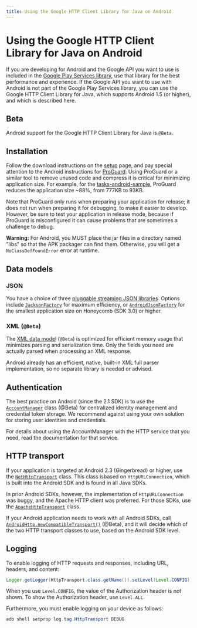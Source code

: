 ```yaml
---
title: Using the Google HTTP Client Library for Java on Android
---
```


# Using the Google HTTP Client Library for Java on Android

If you are developing for Android and the Google API you want to use is included in the [Google Play Services library](https://developer.android.com/google/play-services/index.html), use that library for the best performance and experience. If the Google API you want to use with Android is not part of the Google Play Services library, you can use the Google HTTP Client Library for Java, which supports Android 1.5 (or higher), and which is described here.

## Beta

Android support for the Google HTTP Client Library for Java is `@Beta`.

## Installation

Follow the download instructions on the [setup](https://developers.google.com/api-client-library/java/google-http-java-client/setup) page, and pay special attention to the Android instructions for [ProGuard](https://developers.google.com/api-client-library/java/google-http-java-client/setup#proguard). Using ProGuard or a similar tool to remove unused code and compress it is critical for minimizing application size. For example, for the [tasks-android-sample](https://github.com/google/google-api-java-client-samples/tree/master/tasks-android-sample), ProGuard reduces the application size ~88%, from 777KB to 93KB.

Note that ProGuard only runs when preparing your application for release; it does not run when preparing it for debugging, to make it easier to develop. However, be sure to test your application in release mode, because if ProGuard is misconfigured it can cause problems that are sometimes a challenge to debug.

**Warning:** For Android, you MUST place the jar files in a directory named "libs" so that the APK packager can find them. Otherwise, you will get a `NoClassDefFoundError` error at runtime.

## Data models

### JSON

You have a choice of three [pluggable streaming JSON libraries](https://github.com/googleapis/google-http-java-client/wiki/JSON). Options include [`JacksonFactory`](https://googleapis.dev/java/google-http-client/latest/index.html?com/google/api/client/json/jackson2/JacksonFactory.html) for maximum efficiency, or [`AndroidJsonFactory`](https://googleapis.dev/java/google-http-client/latest/index.html?com/google/api/client/extensions/android/json/AndroidJsonFactory.html) for the smallest application size on Honeycomb (SDK 3.0) or higher.

### XML (`@Beta`)

The [XML data model](https://googleapis.dev/java/google-http-client/latest/index.html?com/google/api/client/xml/package-summary.html) (`@Beta`) is optimized for efficient memory usage that minimizes parsing and serialization time. Only the fields you need are actually parsed when processing an XML response.

Android already has an efficient, native, built-in XML full parser implementation, so no separate library is needed or advised.

## Authentication

The best practice on Android (since the 2.1 SDK) is to use the [`AccountManager`](http://developer.android.com/reference/android/accounts/AccountManager.html) class (@Beta) for centralized identity management and credential token storage. We recommend against using your own solution for storing user identities and credentials.

For details about using the AccountManager with the HTTP service that you need, read the documentation for that service.

## HTTP transport

If your application is targeted at Android 2.3 (Gingerbread) or higher, use the [`NetHttpTransport`](https://googleapis.dev/java/google-http-client/latest/index.html?com/google/api/client/http/javanet/NetHttpTransport.html) class. This class isbased on `HttpURLConnection`, which is built into the Android SDK and is found in all Java SDKs.

In prior Android SDKs, however, the implementation of `HttpURLConnection` was buggy, and the Apache HTTP client was preferred. For those SDKs, use the [`ApacheHttpTransport`](https://googleapis.dev/java/google-http-client/latest/index.html?com/google/api/client/http/apache/ApacheHttpTransport.html) class.

If your Android application needs to work with all Android SDKs, call [`AndroidHttp.newCompatibleTransport()`](https://googleapis.dev/java/google-http-client/latest/index.html?com/google/api/client/extensions/android/http/AndroidHttp.html#newCompatibleTransport--) (@Beta), and it will decide which of the two HTTP transport classes to use, based on the Android SDK level.

## Logging

To enable logging of HTTP requests and responses, including URL, headers, and content:

```java
Logger.getLogger(HttpTransport.class.getName()).setLevel(Level.CONFIG);
```

When you use `Level.CONFIG`, the value of the Authorization header is not shown. To show the Authorization header, use `Level.ALL`.

Furthermore, you must enable logging on your device as follows:

```java
adb shell setprop log.tag.HttpTransport DEBUG
```